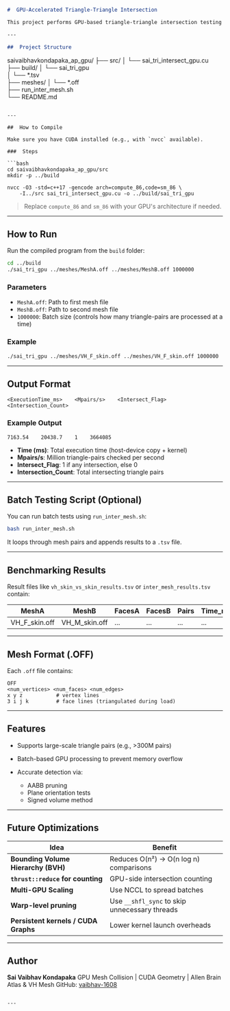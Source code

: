 ```markdown
#  GPU-Accelerated Triangle-Triangle Intersection

This project performs GPU-based triangle-triangle intersection testing between neuroimaging meshes (e.g., brain surfaces) and whole-body meshes using CUDA. It's designed for **high-throughput collision detection**, especially in **neuroscience simulation and validation tasks**.

---

##  Project Structure

```

saivaibhavkondapaka\_ap\_gpu/
├── src/
│   └── sai\_tri\_intersect\_gpu.cu     
├── build/
│   └── sai\_tri\_gpu                   
│   └── \*.tsv                         
├── meshes/
│   └── \*.off                         
├── run\_inter\_mesh.sh                 
└── README.md                        

````

---

##  How to Compile

Make sure you have CUDA installed (e.g., with `nvcc` available).

###  Steps

```bash
cd saivaibhavkondapaka_ap_gpu/src
mkdir -p ../build

nvcc -O3 -std=c++17 -gencode arch=compute_86,code=sm_86 \
    -I../src sai_tri_intersect_gpu.cu -o ../build/sai_tri_gpu
````

> Replace `compute_86` and `sm_86` with your GPU's architecture if needed.

---

##  How to Run

Run the compiled program from the `build` folder:

```bash
cd ../build
./sai_tri_gpu ../meshes/MeshA.off ../meshes/MeshB.off 1000000
```

###  Parameters

* `MeshA.off`: Path to first mesh file
* `MeshB.off`: Path to second mesh file
* `1000000`: Batch size (controls how many triangle-pairs are processed at a time)

###  Example

```bash
./sai_tri_gpu ../meshes/VH_F_skin.off ../meshes/VH_F_skin.off 1000000
```

---

##  Output Format

```
<ExecutionTime_ms>    <Mpairs/s>    <Intersect_Flag>    <Intersection_Count>
```

###  Example Output

```
7163.54    20438.7    1    3664085
```

* **Time (ms)**: Total execution time (host-device copy + kernel)
* **Mpairs/s**: Million triangle-pairs checked per second
* **Intersect\_Flag**: 1 if any intersection, else 0
* **Intersection\_Count**: Total intersecting triangle pairs

---

##  Batch Testing Script (Optional)

You can run batch tests using `run_inter_mesh.sh`:

```bash
bash run_inter_mesh.sh
```

It loops through mesh pairs and appends results to a `.tsv` file.

---

##  Benchmarking Results

Result files like `vh_skin_vs_skin_results.tsv` or `inter_mesh_results.tsv` contain:

| MeshA           | MeshB           | FacesA | FacesB | Pairs | Time\_ms | Mpairs\_s | Intersected | Intersect\_Count |
| --------------- | --------------- | ------ | ------ | ----- | -------- | --------- | ----------- | ---------------- |
| VH\_F\_skin.off | VH\_M\_skin.off | ...    | ...    | ...   | ...      | ...       | 0           | 0                |

---

##  Mesh Format (.OFF)

Each `.off` file contains:

```
OFF
<num_vertices> <num_faces> <num_edges>
x y z           # vertex lines
3 i j k         # face lines (triangulated during load)
```

---

##  Features

* Supports large-scale triangle pairs (e.g., >300M pairs)
* Batch-based GPU processing to prevent memory overflow
* Accurate detection via:

  * AABB pruning
  * Plane orientation tests
  * Signed volume method

---

##  Future Optimizations

| Idea                                 | Benefit                                       |
| ------------------------------------ | --------------------------------------------- |
| **Bounding Volume Hierarchy (BVH)**  | Reduces O(n²) → O(n log n) comparisons        |
| **`thrust::reduce` for counting**    | GPU-side intersection counting                |
| **Multi-GPU Scaling**                | Use NCCL to spread batches                    |
| **Warp-level pruning**               | Use `__shfl_sync` to skip unnecessary threads |
| **Persistent kernels / CUDA Graphs** | Lower kernel launch overheads                 |

---

##  Author

**Sai Vaibhav Kondapaka**
GPU Mesh Collision | CUDA Geometry | Allen Brain Atlas & VH Mesh
GitHub: [vaibhav-1608](https://github.com/vaibhav-1608)

```

---

```
